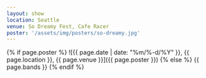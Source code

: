 ```yaml
---
layout: show
location: Seattle
venue: So Dreamy Fest, Cafe Racer
poster: '/assets/img/posters/so-dreamy.jpg'
---
```


{% if page.poster %}
![{{ page.date | date: "%m/%-d/%Y" }}, {{ page.location }}, {{ page.venue }}]({{ page.poster }})
{% else %}
{{ page.bands }}
{% endif %}
